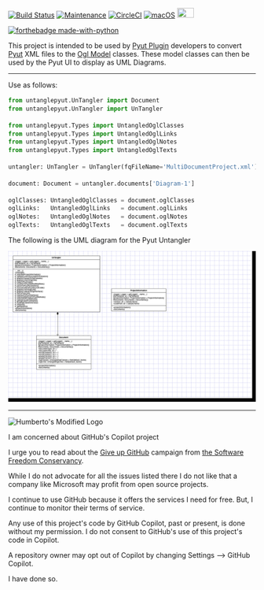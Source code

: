 [![Build Status](https://travis-ci.com/hasii2011/PyUt.svg?branch=master)](https://travis-ci.com/hasii2011/PyUt)
[![Maintenance](https://img.shields.io/badge/Maintained%3F-yes-green.svg)](https://GitHub.com/Naereen/StrapDown.js/graphs/commit-activity)
[![CircleCI](https://dl.circleci.com/status-badge/img/gh/hasii2011/untanglepyut/tree/master.svg?style=shield)](https://dl.circleci.com/status-badge/redirect/gh/hasii2011/untanglepyut/tree/master)
[![macOS](https://svgshare.com/i/ZjP.svg)](https://svgshare.com/i/ZjP.svg)
<img width="34" height="20" src="./docs/agpl-license-web-badge-version-2.png"/> 

[![forthebadge made-with-python](http://ForTheBadge.com/images/badges/made-with-python.svg)](https://www.python.org/)

This project is intended to be used by [Pyut Plugin](https://github.com/hasii2011/pyutplugincore) developers to convert [Pyut](https://github.com/hasii2011/PyUt) XML files to the [Ogl Model](https://github.com/hasii2011/ogl) classes.  These model classes can then be used by the Pyut UI to display as UML Diagrams.

------

Use as follows:

```python
from untanglepyut.UnTangler import Document
from untanglepyut.UnTangler import UnTangler

from untanglepyut.Types import UntangledOglClasses
from untanglepyut.Types import UntangledOglLinks
from untanglepyut.Types import UntangledOglNotes
from untanglepyut.Types import UntangledOglTexts

untangler: UnTangler = UnTangler(fqFileName='MultiDocumentProject.xml')

document: Document = untangler.documents['Diagram-1']

oglClasses: UntangledOglClasses = document.oglClasses
oglLinks:   UntangledOglLinks   = document.oglLinks
oglNotes:   UntangledOglNotes   = document.oglNotes
oglTexts:   UntangledOglTexts   = document.oglTexts

```



The following is the UML diagram for the Pyut Untangler

![UntanglePyut](https://github.com/hasii2011/untanglepyut/blob/master/docs/UntanglePyut.png)



------


![Humberto's Modified Logo](https://raw.githubusercontent.com/wiki/hasii2011/gittodoistclone/images/SillyGitHub.png)

I am concerned about GitHub's Copilot project



I urge you to read about the
[Give up GitHub](https://GiveUpGitHub.org) campaign from
[the Software Freedom Conservancy](https://sfconservancy.org).

While I do not advocate for all the issues listed there I do not like that
a company like Microsoft may profit from open source projects.

I continue to use GitHub because it offers the services I need for free.  But, I continue
to monitor their terms of service.

Any use of this project's code by GitHub Copilot, past or present, is done
without my permission.  I do not consent to GitHub's use of this project's
code in Copilot.

A repository owner may opt out of Copilot by changing Settings --> GitHub Copilot.

I have done so.
